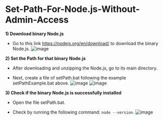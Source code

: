 # Set-Path-For-Node.js-Without-Admin-Access
**1) Download binary Node.js** 

+ Go to this link https://nodejs.org/en/download/ to download the binary Node.js.
![image](https://user-images.githubusercontent.com/90328373/177261672-452bd4d5-4f89-4b7f-9bb3-345f3b8a288b.png)

**2) Set the Path for that binary Node.js**

+ After downloading and unzipping the Node.js, go to its main directory.

+ Next, create a file of setPath.bat following the example setPathExample.bat above.
![image](https://user-images.githubusercontent.com/90328373/177261962-13561e0e-02f4-4074-bba5-d2a41caf5ffd.png)
![image](https://user-images.githubusercontent.com/90328373/177262235-5c440f57-ec22-49f2-9b5e-94eb4ef194b7.png)

**3) Check if the binary Node.js is successfully installed**

+ Open the file setPath.bat.

+ Check by running the following command: `node --version`.
![image](https://user-images.githubusercontent.com/90328373/177262640-663868e3-6176-44bb-8f47-c9b896142c49.png)
